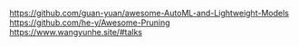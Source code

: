

<!--
 * @version:
 * @Author:  StevenJokess https://github.com/StevenJokess
 * @Date: 2020-10-21 23:21:54
 * @LastEditors:  StevenJokess https://github.com/StevenJokess
 * @LastEditTime: 2020-12-03 19:48:07
 * @Description:
 * @TODO::
 * @Reference:
-->
https://github.com/guan-yuan/awesome-AutoML-and-Lightweight-Models
https://github.com/he-y/Awesome-Pruning
https://www.wangyunhe.site/#talks
